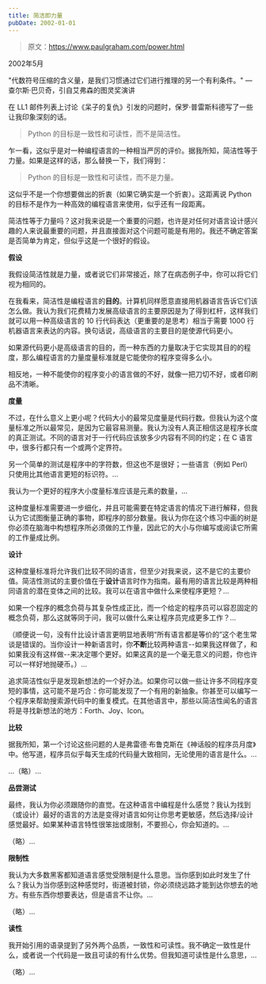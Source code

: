 ```yaml
---
title: 简洁即力量
pubDate: 2002-01-01
---
```


> 原文：https://www.paulgraham.com/power.html 

            
2002年5月

"代数符号压缩的含义量，是我们习惯通过它们进行推理的另一个有利条件。" — 查尔斯·巴贝奇，引自艾弗森的图灵奖演讲

在 LL1 邮件列表上讨论《呆子的复仇》引发的问题时，保罗·普雷斯科德写了一些让我印象深刻的话。

> Python 的目标是一致性和可读性，而不是简洁性。

乍一看，这似乎是对一种编程语言的一种相当严厉的评价。据我所知，简洁性等于力量。如果是这样的话，那么替换一下，我们得到：

> Python 的目标是一致性和可读性，而不是力量。

这似乎不是一个你想要做出的折衷（如果它确实是一个折衷）。这距离说 Python 的目标不是作为一种高效的编程语言来使用，似乎还有一段距离。

简洁性等于力量吗？这对我来说是一个重要的问题，也许是对任何对语言设计感兴趣的人来说最重要的问题，并且直接面对这个问题可能是有用的。我还不确定答案是否简单为肯定，但似乎这是一个很好的假设。

**假设**

我假设简洁性就是力量，或者说它们非常接近，除了在病态例子中，你可以将它们视为相同的。

在我看来，简洁性是编程语言的**目的**。计算机同样愿意直接用机器语言告诉它们该怎么做。我认为我们花费精力发展高级语言的主要原因是为了得到杠杆，这样我们就可以用一种高级语言的 10 行代码表达（更重要的是思考）相当于需要 1000 行机器语言来表达的内容。换句话说，高级语言的主要目的是使源代码更小。

如果源代码更小是高级语言的目的，而一种东西的力量取决于它实现其目的的程度，那么编程语言的力量度量标准就是它能使你的程序变得多么小。

相反地，一种不能使你的程序变小的语言做的不好，就像一把刀切不好，或者印刷品不清晰。

**度量**

不过，在什么意义上更小呢？代码大小的最常见度量是代码行数。但我认为这个度量标准之所以最常见，是因为它最容易测量。我认为没有人真正相信这是程序长度的真正测试。不同的语言对于一行代码应该放多少内容有不同的约定；在 C 语言中，很多行都只有一个或两个定界符。

另一个简单的测试是程序中的字符数，但这也不是很好；一些语言（例如 Perl）只使用比其他语言更短的标识符。...

我认为一个更好的程序大小度量标准应该是元素的数量，...

这种度量标准需要进一步细化，并且可能需要在特定语言的情况下进行解释，但我认为它试图衡量正确的事物，即程序的部分数量。我认为你在这个练习中画的树是你必须在脑海中构想程序所必须做的工作量，因此它的大小与你编写或阅读它所需的工作量成比例。

**设计**

这种度量标准将允许我们比较不同的语言，但至少对我来说，这不是它的主要价值。简洁性测试的主要价值在于**设计**语言时作为指南。最有用的语言比较是两种相同语言的潜在变体之间的比较。我可以在语言中做什么来使程序更短？...

如果一个程序的概念负荷与其复杂性成正比，而一个给定的程序员可以容忍固定的概念负荷，那么这就等同于问，我可以做什么来让程序员完成更多工作？...

（顺便说一句，没有什比设计语言更明显地表明“所有语言都是等价的”这个老生常谈是错误的。当你设计一种新语言时，你**不断**比较两种语言--如果我这样做了，和如果我没有这样做--来决定哪个更好。如果这真的是一个毫无意义的问题，你也许可以一样好地抛硬币。）...

追求简洁性似乎是发现新想法的一个好办法。如果你可以做一些让许多不同程序变短的事情，这可能不是巧合：你可能发现了一个有用的新抽象。你甚至可以编写一个程序来帮助搜索源代码中的重复模式。在其他语言中，那些以简洁性闻名的语言将是寻找新想法的地方：Forth、Joy、Icon。

**比较**

据我所知，第一个讨论这些问题的人是弗雷德·布鲁克斯在《神话般的程序员月度》中。他写道，程序员似乎每天生成的代码量大致相同，无论使用的语言是什么。... 

...（略）...

**品尝测试**

最终，我认为你必须跟随你的直觉。在这种语言中编程是什么感觉？我认为找到（或设计）最好的语言的方法是变得对语言如何让你思考更敏感，然后选择/设计感觉最好。如果某种语言特性很笨拙或限制，不要担心，你会知道的。...

（略）...

**限制性**

我认为大多数黑客都知道语言感觉受限制是什么意思。当你感到如此时发生了什么？我认为当你感到这种感觉时，街道被封锁，你必须绕远路才能到达你想去的地方。有些东西你想要表达，但是语言不让你。...

（略）...

**读性**

我开始引用的语录提到了另外两个品质，一致性和可读性。我不确定一致性是什么，或者说一个代码是一致且可读的有什么优势。但我知道可读性是什么意思，...

（略）...

